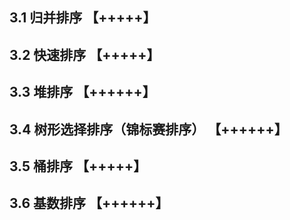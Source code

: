 ## 3.1 归并排序 【+++++】

## 3.2 快速排序 【+++++】

## 3.3 堆排序 【++++++】

## 3.4 树形选择排序（锦标赛排序） 【++++++】

## 3.5 桶排序 【+++++】

## 3.6 基数排序 【++++++】